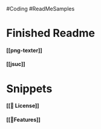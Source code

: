#Coding #ReadMeSamples

# Finished Readme
#### [[png-texter]]
#### [[jsuc]]

# Snippets
#### [[📝 License]]
#### [[💎Features]]